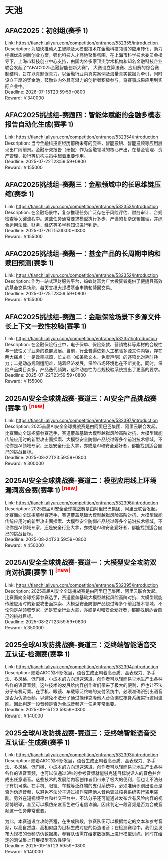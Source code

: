 # 天池



## AFAC2025：初创组(赛季 1)

Link: https://tianchi.aliyun.com/competition/entrance/532355/introduction  
Description: 为加快推动人工智能及大模型技术在金融科技领域的应用转化，助力挖掘优质创新创业方案，强化科技人才高地聚集氛围，在上海市科学技术委员会指导下，上海市科技创业中心支持，由国内外多家顶尖学术机构和知名金融科技企业联合发起了“AFAC2025金融智能创新大赛”。
大赛设立算法赛、应用赛的综合赛制结构，旨在以真题促真力，以金融行业内真实案例及海量真实数据为牵引，同时设立丰厚的奖金池，鼓励业内外具有潜力的创新者积极参与，将赛事成果应用到实际产业中。  
Deadline: 2026-07-15T23:59:59+0800  
Reward: ￥340000  


## AFAC2025挑战组-赛题四：智能体赋能的金融多模态报告自动化生成(赛季 1)

Link: https://tianchi.aliyun.com/competition/entrance/532354/introduction  
Description: 当今金融科技正经历前所未有的变革，智能投研、智能投顾等应用展现出广阔前景。金融研究报告（研报）作为金融领域的核心产出，在基金管理、资产管理、投行等机构决策中起着重要作用。  
Deadline: 2025-07-22T23:59:59+0800  
Reward: ￥155000  


## AFAC2025挑战组-赛题三：金融领域中的长思维链压缩(赛季 1)

Link: https://tianchi.aliyun.com/competition/entrance/532353/introduction  
Description: 在金融场景中，复杂推理任务广泛存在于风险评估、财务审计、合规检查等关键流程中。这些任务通常要求模型执行多步、严谨的复杂逻辑推理，并综合运用法律、财务、经济等多学科知识进行判断。  
Deadline: 2025-07-26T15:00:00+0800  
Reward: ￥155000  


## AFAC2025挑战组-赛题一：基金产品的长周期申购和赎回预测(赛季 1)

Link: https://tianchi.aliyun.com/competition/entrance/532352/introduction  
Description: 作为一站式理财服务平台，蚂蚁财富为广大投资者提供了便捷且高效的基金交易功能，每天支撑大规模基金申购和赎回交易。  
Deadline: 2025-07-25T23:59:59+0800  
Reward: ￥155000  


## AFAC2025挑战组-赛题二：金融保险场景下多源文件长上下文一致性校验(赛季 1)

Link: https://tianchi.aliyun.com/competition/entrance/532351/introduction  
Description: 在金融保险行业中，电子保单、保险条款、营销物料等素材的合规性与一致性关乎业务的稳健发展。当前，行业普遍依赖人工核验多源文件内容，存在两大痛点：一是效率瓶颈，长文档（如条款文本、免责声明）的逐项比对耗时耗力；二是动态规则适配难，随着经济发展，保险市场环境也在不断变化，同时，保险产品类目众多，产品迭代频繁，这种动态性为合规校验系统提出了更高的要求。  
Deadline: 2025-07-22T23:59:59+0800  
Reward: ￥155000  


## 2025AI安全全球挑战赛-赛道三：AI安全产品挑战赛(赛季 1) <sup style="color:red">[new]<sup>  

Link: https://tianchi.aliyun.com/competition/entrance/532397/introduction  
Description: 2025首届AI安全全球挑战赛是由阿里巴巴集团、阿里云联合发起。比赛面向全球招募参赛选手，赛道覆盖基础大模型越狱风险高阶对抗、大模型赋能传统应用时的新型攻击面探索、大模型安全防御产品绕过等多个前沿技术领域，不论你是AI领域专家，还是安全行业大拿，亦或是AI和安全爱好者，都能找到适合自己的挑战目标。  
Deadline: 2025-08-22T23:59:59+0800  
Reward: ￥300000  


## 2025AI安全全球挑战赛-赛道二：模型应用线上环境漏洞赏金赛(赛季 1) <sup style="color:red">[new]<sup>  

Link: https://tianchi.aliyun.com/competition/entrance/532396/introduction  
Description: 2025首届AI安全全球挑战赛是由阿里巴巴集团、阿里云联合发起。比赛面向全球招募参赛选手，赛道覆盖基础大模型越狱风险高阶对抗、大模型赋能传统应用时的新型攻击面探索、大模型安全防御产品绕过等多个前沿技术领域，不论你是AI领域专家，还是安全行业大拿，亦或是AI和安全爱好者，都能找到适合自己的挑战目标。  
Deadline: 2025-08-24T23:59:59+0800  
Reward: ￥450000  


## 2025AI安全全球挑战赛-赛道一：大模型安全攻防双向对抗赛(赛季 1) <sup style="color:red">[new]<sup>  

Link: https://tianchi.aliyun.com/competition/entrance/532395/introduction  
Description: 2025首届AI安全全球挑战赛是由阿里巴巴集团、阿里云联合发起。比赛面向全球招募参赛选手，赛道覆盖基础大模型越狱风险高阶对抗、大模型赋能传统应用时的新型攻击面探索、大模型安全防御产品绕过等多个前沿技术领域，不论你是AI领域专家，还是安全行业大拿，亦或是AI和安全爱好者，都能找到适合自己的挑战目标。  
Deadline: 2025-08-27T23:59:59+0800  
Reward: ￥350000  


## 2025全球AI攻防挑战赛-赛道三：泛终端智能语音交互认证-检测赛(赛季 1)

Link: https://tianchi.aliyun.com/competition/entrance/532394/introduction  
Description: 随着AIGC的不断发展，语音生成正朝着高音质、高表现力、多手法、多风格、低门槛、小成本的方向迅速演进，创作者可以轻而易举地生产出各种各样的语音音频。这些技术的发展给内容创作者们带来了极大的便利，但也让不法分子有机可乘。在手机、眼镜、车载等泛终端的支付系统中，必须准确识别出语音是否为伪造音频，以避免不法分子通过操作克隆他人音色骗过核身系统实行盗用盗刷。因此判定一段音频是否为合成音频这一任务非常重要。  
Deadline: 2025-09-15T23:59:59+0800  
Reward: ￥140000  


## 2025全球AI攻防挑战赛-赛道三：泛终端智能语音交互认证-生成赛(赛季 1)

Link: https://tianchi.aliyun.com/competition/entrance/532393/introduction  
Description: 随着AIGC的不断发展，语音生成正朝着高音质、高表现力、多手法、多风格、低门槛、小成本的方向迅速演进，创作者可以轻而易举地生产出各种各样的语音音频，也可以仅通过3秒的参考音频就能够克隆目标说话人的音色并合成出任意语音。这些技术的发展给内容创作者们带来了极大的便利，但也让不法分子有机可乘。在手机、眼镜、车载等泛终端的支付系统中，必须准确识别出语音是否为伪造音频，以避免不法分子通过操作克隆他人音色骗过核身系统实行盗用盗刷。另外在短视频平台和社交平台中，不法分子还可能通过发布含有风险内容的视频博眼球，甚至可以模仿亲友音色进行电信诈骗。因此判定一段音频是否为合成音频这一任务非常重要。

为此，本赛道设立攻防赛程，在生成阶段，参赛队伍可以根据给定的文本和参考音频，以高自然度、高相似度为目标生成对应的伪造语音；在检测赛程中，我们会发布大规模的音频防伪数据集，参赛队伍需在给定数据集上进行模型训练，同时在给定的测试集上开展模型有效性评价。  
Deadline: 2025-09-15T23:59:59+0800  
Reward: ￥140000  

